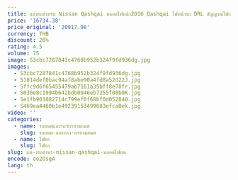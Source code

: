 ```yaml
---
title: แต่งรถสำหรับ Nissan Qashqai หลอดไฟหน้า2016 Qashqai ไฟหน้ารถ DRL สัญญาณไฟเลี้ยวสูงเลนส์โปรเจคเตอร์
price: '16734.38'
price_original: '20917.98'
currency: THB
discount: 20%
rating: 4.5
volume: 75
image: S3cbc7287841c4768b952b324f9fd936dg.jpg
images:
  - S3cbc7287841c4768b952b324f9fd936dg.jpg
  - S1814def0bac94af8abe90a4fd8a52d22J.jpg
  - Sffc9d6f65455479ab7161a35bff8e78fr.jpg
  - S030e8c1994b642bdb0946eb7255f08b0K.jpg
  - Se1fb901082714c799ef0f68bf0d05284O.jpg
  - S469ea4460b1e49239153499683efca0ek.jpg
video: ''
categories:
  - name: รถยนต์และรถจักรยานยนต์
    slug: รถยนต-และรถจ-กรยานยนต
  - name: ไฟรถ
    slug: ไฟรถ
slug: แต-งรถสำหร-nissan-qashqai-หลอดไฟหน
encode: oo2OsgA
lang: th
---
```

  